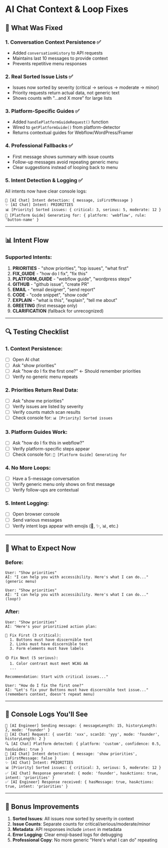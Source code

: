 # AI Chat Context & Loop Fixes

## 🎯 **What Was Fixed**

### 1. **Conversation Context Persistence** ✅
- Added `conversationHistory` to API requests
- Maintains last 10 messages to provide context
- Prevents repetitive menu responses

### 2. **Real Sorted Issue Lists** ✅
- Issues now sorted by severity (critical → serious → moderate → minor)
- Priority requests return actual data, not generic text
- Shows counts with "...and X more" for large lists

### 3. **Platform-Specific Guides** ✅
- Added `handlePlatformGuideRequest()` function
- Wired to `getPlatformGuide()` from platform-detector
- Returns contextual guides for Webflow/WordPress/Framer

### 4. **Professional Fallbacks** ✅
- First message shows summary with issue counts
- Follow-up messages avoid repeating generic menu
- Clear suggestions instead of looping back to menu

### 5. **Intent Detection & Logging** ✅
All intents now have clear console logs:
```
🎯 [AI Chat] Intent detection: { message, isFirstMessage }
✨ [AI Chat] Intent: PRIORITIES
📊 [Priority] Sorted issues: { critical: 3, serious: 5, moderate: 12 }
🔧 [Platform Guide] Generating for: { platform: 'webflow', rule: 'button-name' }
```

---

## 📊 **Intent Flow**

### **Supported Intents:**
1. **PRIORITIES** - "show priorities", "top issues", "what first"
2. **FIX_GUIDE** - "how do I fix", "fix this"
3. **PLATFORM_GUIDE** - "webflow guide", "wordpress steps"
4. **GITHUB** - "github issue", "create PR"
5. **EMAIL** - "email designer", "send report"
6. **CODE** - "code snippet", "show code"
7. **EXPLAIN** - "what is this", "explain", "tell me about"
8. **GREETING** (first message only)
9. **CLARIFICATION** (fallback for unrecognized)

---

## 🔍 **Testing Checklist**

### **1. Context Persistence:**
- [ ] Open AI chat
- [ ] Ask "show priorities"
- [ ] Ask "how do I fix the first one?" ← Should remember priorities
- [ ] Verify no generic menu repeats

### **2. Priorities Return Real Data:**
- [ ] Ask "show me priorities"
- [ ] Verify issues are listed by severity
- [ ] Verify counts match scan results
- [ ] Check console for: `📊 [Priority] Sorted issues`

### **3. Platform Guides Work:**
- [ ] Ask "how do I fix this in webflow?"
- [ ] Verify platform-specific steps appear
- [ ] Check console for: `🔧 [Platform Guide] Generating for`

### **4. No More Loops:**
- [ ] Have a 5-message conversation
- [ ] Verify generic menu only shows on first message
- [ ] Verify follow-ups are contextual

### **5. Intent Logging:**
- [ ] Open browser console
- [ ] Send various messages
- [ ] Verify intent logs appear with emojis (🎯, ✨, 📊, etc.)

---

## 🚀 **What to Expect Now**

### **Before:**
```
User: "Show priorities"
AI: "I can help you with accessibility. Here's what I can do..." (generic menu)

User: "Show priorities"
AI: "I can help you with accessibility. Here's what I can do..." (loop!)
```

### **After:**
```
User: "Show priorities"
AI: "Here's your prioritized action plan:

🔴 Fix First (3 critical):
  1. Buttons must have discernible text
  2. Links must have discernible text
  3. Form elements must have labels

🟡 Fix Next (5 serious):
  1. Color contrast must meet WCAG AA
  ...

Recommendation: Start with critical issues..."

User: "How do I fix the first one?"
AI: "Let's fix your Buttons must have discernible text issue..."
(remembers context, doesn't repeat menu)
```

---

## 📝 **Console Logs You'll See**

```
💬 [AI Engineer] Sending message: { messageLength: 15, historyLength: 2, mode: 'founder' }
🤖 [AI Chat] Request: { userId: 'xxx', scanId: 'yyy', mode: 'founder', historyLength: 2 }
🔍 [AI Chat] Platform detected: { platform: 'custom', confidence: 0.5, hasGuides: true }
🎯 [AI Chat] Intent detection: { message: 'show priorities', isFirstMessage: false }
✨ [AI Chat] Intent: PRIORITIES
📊 [Priority] Sorted issues: { critical: 3, serious: 5, moderate: 12 }
✅ [AI Chat] Response generated: { mode: 'founder', hasActions: true, intent: 'priorities' }
✅ [AI Engineer] Response received: { hasMessage: true, hasActions: true, intent: 'priorities' }
```

---

## 🎁 **Bonus Improvements**

1. **Sorted Issues**: All issues now sorted by severity in context
2. **Issue Counts**: Separate counts for critical/serious/moderate/minor
3. **Metadata**: API responses include `intent` in metadata
4. **Error Logging**: Clear emoji-based logs for debugging
5. **Professional Copy**: No more generic "Here's what I can do" repeating


